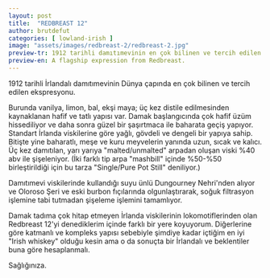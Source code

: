 ```yaml
---
layout: post
title:  "REDBREAST 12"
author: brutdefut
categories: [ lowland-irish ]
image: "assets/images/redbreast-2/redbreast-2.jpg"
preview-tr: 1912 tarihli damıtımevinin en çok bilinen ve tercih edilen ekspresyonu.
preview-en: A flagship expression from Redbreast.
---
```


1912 tarihli İrlandalı damıtımevinin Dünya çapında en çok bilinen ve tercih edilen ekspresyonu.

Burunda vanilya, limon, bal, ekşi maya; üç kez distile edilmesinden kaynaklanan hafif ve tatlı yapısı var.
Damak başlangıcında çok hafif üzüm hissediliyor ve daha sonra güzel bir şaşırtmaca ile baharata geçiş yapıyor. Standart İrlanda viskilerine göre yağlı, gövdeli ve dengeli bir yapıya sahip.
Bitişte yine baharatlı, meşe ve kuru meyvelerin yanında uzun, sıcak ve kalıcı.
Üç kez damıtılan, yarı yarıya "malted/unmalted" arpadan oluşan viski %40 abv ile şişeleniyor. (İki farklı tip arpa "mashbill" içinde %50-%50 birleştirildiği için bu tarza "Single/Pure Pot Still" deniliyor.)

Damıtımevi viskilerinde kullandığı suyu ünlü Dungourney Nehri'nden alıyor ve Oloroso Şeri ve eski burbon fıçılarında olgunlaştırarak, soğuk filtrasyon işlemine tabi tutmadan şişeleme işlemini tamamlıyor.

Damak tadıma çok hitap etmeyen İrlanda viskilerinin lokomotiflerinden olan Redbreast 12'yi denediklerim içinde farklı bir yere koyuyorum. Diğerlerine göre katmanlı ve kompleks yapısı sebebiyle şimdiye kadar içtiğim en iyi "Irish whiskey" olduğu kesin ama o da sonuçta bir İrlandalı ve beklentiler buna göre hesaplanmalı. 

Sağlığınıza. 
